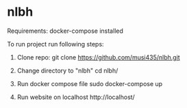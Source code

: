 # nlbh
Requirements:
docker-compose installed

To run project run following steps:
1. Clone repo:
git clone https://github.com/musi435/nlbh.git

2. Change directory to "nlbh"
cd nlbh/

3. Run docker compose file
sudo docker-compose up

4. Run website on localhost
http://localhost/
